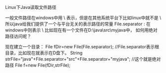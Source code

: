 Linux下Java读取文件路径


一般文件路径在windows中用 \ 表示，但是在其他系统平台下比如linux中就不是 \ 
所以java给我们提供了一个与平台无关的表示路径的常量 File.separator :
在windows中则表示 \ 比如现在有一个文件在D:\java\src\myjava中， 如何用绝对路径访问呢？ 

现在建立一个目录： 
File fDir=new File(File.separator);  //File.separator表示根目录，比如现在就表示在D盘下。 
String strFile="java"+File.separator+"src"+File.separator+"myjava"; //这个就是绝对路径 
File f=new File(fDir,strFile);
